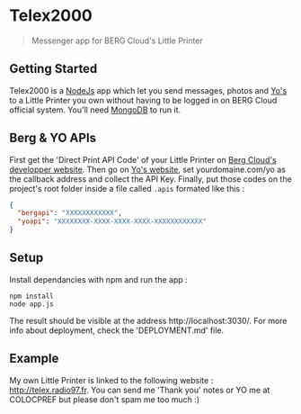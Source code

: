 # Telex2000
> Messenger app for BERG Cloud's Little Printer

## Getting Started
Telex2000 is a [NodeJs](http://nodejs.org/) app which let you send messages, photos and [Yo's](http://www.justyo.co/) to a Little Printer you own without having to be logged in on BERG Cloud official system. You'll need [MongoDB](http://www.mongodb.org/) to run it.

## Berg & YO APIs
First get the 'Direct Print API Code' of your Little Printer on [Berg Cloud's developper website](http://remote.bergcloud.com/developers/littleprinter/direct_print_codes). Then go on [Yo's website](http://developer.justyo.co/), set yourdomaine.com/yo as the callback address and collect the API Key. Finally, put those codes on the project's root folder inside a file called `.apis` formated like this :
```json
{
  "bergapi": "XXXXXXXXXXXX",
  "yoapi": "XXXXXXXX-XXXX-XXXX-XXXX-XXXXXXXXXXXX"
}
```

## Setup
Install dependancies with npm and run the app :
```shell
npm install
node app.js
```

The result should be visible at the address http://localhost:3030/. For more info about deployment, check the 'DEPLOYMENT.md' file.

## Example
My own Little Printer is linked to the following website : http://telex.radio97.fr. You can send me 'Thank you' notes or YO me at COLOCPREF but please don't spam me too much :)